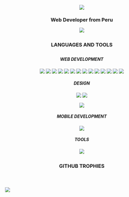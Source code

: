 <p align="center">
  <img src="https://i.imgur.com/FJloijw.png">
</p>

<h3 align="center">Web Developer from Peru</h3>

<p align="center">
  
  <a href="mailto:lauraluque.lmla@gmail.com" target="blank">
    <img src="https://img.shields.io/badge/Gmail-ed91a2?style=for-the-badge&logo=gmail&logoColor=white"/>
  </a>
  
</p>


##

<h3 align="center">LANGUAGES AND TOOLS</h3>

##

<p align="center">
  <h5 align="center">WEB DEVELOPMENT</h5>
  <p align="center">
    <img src="https://img.shields.io/badge/firebase-fea612?style=for-the-badge&logo=firebase&logoColor=white" />
    <img src="https://img.shields.io/badge/mysql-4479A1.svg?style=for-the-badge&logo=mysql&logoColor=white" />
    <img src="https://img.shields.io/badge/wordpress-0073aa.svg?style=for-the-badge&logo=wordpress&logoColor=white" />
    <img src="https://img.shields.io/badge/HTML-e14e1d?style=for-the-badge&logo=html5&logoColor=white" />
    <img src="https://img.shields.io/badge/CSS-0277bd?&style=for-the-badge&logo=css3&logoColor=white" />
    <img src="https://img.shields.io/badge/JavaScript-323330?style=for-the-badge&logo=javascript&logoColor=F7DF1E" />
    <img src="https://img.shields.io/badge/TypeScript-007ACC?style=for-the-badge&logo=typescript&logoColor=white" />
    <img src="https://img.shields.io/badge/PHP-777BB4?style=for-the-badge&logo=php&logoColor=white" />
    <img src="https://img.shields.io/badge/React-20232A?style=for-the-badge&logo=react&logoColor=61DAFB" />
    <img src="https://img.shields.io/badge/Bootstrap-7c12f9?style=for-the-badge&logo=bootstrap&logoColor=white" />
    <img src="https://img.shields.io/badge/Python-14354C?style=for-the-badge&logo=python&logoColor=white" />
    <img src="https://img.shields.io/badge/Java-ED8B00?style=for-the-badge&logo=openjdk&logoColor=white" />
    <img src="https://img.shields.io/badge/PostgreSQL-366693?&style=for-the-badge&logo=PostgreSQL&logoColor=white" />
    <img src="https://img.shields.io/badge/Netlify-00C7B7?style=for-the-badge&logo=netlify&logoColor=white" />
  </p>


  <h5 align="center">DESIGN</h5>
  <p align="center">
    <img src="https://img.shields.io/badge/Canva-04bbcd.svg?style=for-the-badge&logo=Canva&logoColor=white" />
     <img src="https://img.shields.io/badge/Krita-fc52e9.svg?style=for-the-badge&logo=Krita&logoColor=white" />
  </p>

  <p align="center">
    <img src="https://skillicons.dev/icons?i=photoshop,illustrator,figma&theme=dark" />
  </p>

  <h5 align="center">MOBILE DEVELOPMENT</h5>
  <p align="center">
    <img src="https://img.shields.io/badge/Android-3DDC84?style=for-the-badge&logo=android&logoColor=white" />
  </p>

  <h5 align="center">TOOLS</h5>
  <p align="center">
    <img src="https://skillicons.dev/icons?i=notion,git,eclipse,androidstudio,vscode,npm,vite&theme=dark" />
  </p>
</p>


##

<h3 align="center">GITHUB TROPHIES</h3>

## 

<br>

<p align="center">
  
  ![](https://github-profile-trophy.vercel.app/?username=MiauraDev&theme=darcula&no-frame=false&no-bg=true&margin-w=4)
  
</p>


## 

<br>
